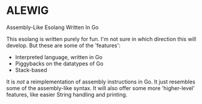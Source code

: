 ALEWIG
=====

Assembly-Like Esolang Written In Go

This esolang is written purely for fun.
I'm not sure in which direction this will develop. But these are some of the 'features':

- Interpreted language, written in Go
- Piggybacks on the datatypes of Go
- Stack-based

It is _not_ a reimplementation of assembly instructions in Go. It just resembles some of the assembly-like syntax.
It will also offer some more 'higher-level' features, like easier String handling and printing.

